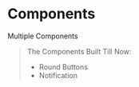 # Components
Multiple Components

> The Components Built Till Now:
> - Round Buttons
> - Notification
> 
